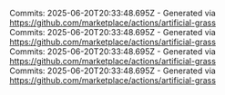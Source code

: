 Commits: 2025-06-20T20:33:48.695Z - Generated via https://github.com/marketplace/actions/artificial-grass
<br>
Commits: 2025-06-20T20:33:48.695Z - Generated via https://github.com/marketplace/actions/artificial-grass
<br>
Commits: 2025-06-20T20:33:48.695Z - Generated via https://github.com/marketplace/actions/artificial-grass
<br>
Commits: 2025-06-20T20:33:48.695Z - Generated via https://github.com/marketplace/actions/artificial-grass
<br>
